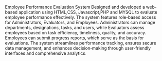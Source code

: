  Employee Performance Evaluation System Designed and developed a web-based application using  HTML,CSS, Javascript,PHP and MYSQL to evaluate employee performance effectively. The system features role-based access for Administrators, Evaluators, and Employees. Administrators can manage departments, designations, tasks, and users, while Evaluators assess employees based on task efficiency, timeliness, quality, and accuracy. Employees can submit progress reports, which serve as the basis for evaluations. The system streamlines performance tracking, ensures secure data management, and enhances decision-making through user-friendly interfaces and comprehensive analytics.
